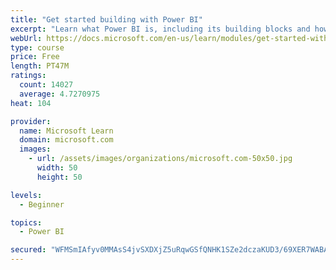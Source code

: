 ```yaml
---
title: "Get started building with Power BI"
excerpt: "Learn what Power BI is, including its building blocks and how they work together."
webUrl: https://docs.microsoft.com/en-us/learn/modules/get-started-with-power-bi/
type: course
price: Free
length: PT47M
ratings:
  count: 14027
  average: 4.7270975
heat: 104

provider:
  name: Microsoft Learn
  domain: microsoft.com
  images:
    - url: /assets/images/organizations/microsoft.com-50x50.jpg
      width: 50
      height: 50

levels:
  - Beginner

topics:
  - Power BI

secured: "WFMSmIAfyv0MMAsS4jvSXDXjZ5uRqwGSfQNHK1SZe2dczaKUD3/69XER7WABAzcTW/OvmwhDVJy+vap9G2+AkVe6WLzx7H3fTXFkzsQq/zt8nqrPSdVPFn4RM1FmwVhDiYDY5HZVmhdji3GcP0DGcH0fqFGEJclVicXUJRJSqjZ0UIQ9SXUjluBuK/5ryFbuCP8d4tol45OQ/fviQ1nBwb1v0kBnPmqWtYJ2Rnx1sNa7Wl73k8+JPsCVtAc+kzt3zwc0Arc9blTEkkHlBhK5Bsk0PW7XNQ6CgFxCXAeIxjgLFDuth+Zsq0ppXbJqovplaRGr2kfh1HymvVYp+3M0N9DpBdW2/ohkjSGFiPevo4DDXPd6uh9PJSPoClSc4cNVHnvJgjEqQbg/WsIbYX0BcQ==;hccswe6uS3n4O4NigFd35Q=="
---
```


